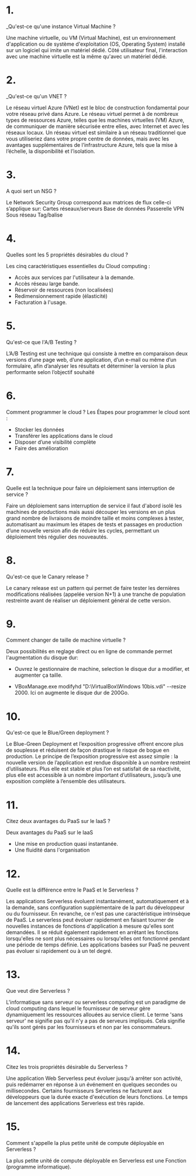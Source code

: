 # 1.
_Qu'est-ce qu'une instance Virtual Machine ?

Une machine virtuelle, ou VM (Virtual Machine), est un environnement d'application ou de système d'exploitation (OS, Operating System) installé sur un logiciel qui imite un matériel dédié. Côté utilisateur final, l'interaction avec une machine virtuelle est la même qu'avec un matériel dédié.
# 2.
_Qu'est-ce qu'un VNET ?

Le réseau virtuel Azure (VNet) est le bloc de construction fondamental pour votre réseau privé dans Azure. Le réseau virtuel permet à de nombreux types de ressources Azure, telles que les machines virtuelles (VM) Azure, de communiquer de manière sécurisée entre elles, avec Internet et avec les réseaux locaux. Un réseau virtuel est similaire à un réseau traditionnel que vous utiliseriez dans votre propre centre de données, mais avec les avantages supplémentaires de l’infrastructure Azure, tels que la mise à l’échelle, la disponibilité et l’isolation.

# 3.
A quoi sert un NSG ?

Le Network Security Group correspond aux matrices de flux celle-ci s’applique sur:
Cartes réseaux/serveurs Base de données Passerelle VPN Sous réseau Tag/balise

# 4.
Quelles sont les 5 propriétés désirables du cloud ?

Les cinq caractéristiques essentielles du Cloud computing :
- Accès aux services par l'utilisateur à la demande.
- Accès réseau large bande.
- Réservoir de ressources (non localisées)
- Redimensionnement rapide (élasticité)
- Facturation à l'usage.

# 5.
Qu'est-ce que l'A/B Testing ?

L’A/B Testing est une technique qui consiste à mettre en comparaison deux versions d’une page web, d’une application, d’un e-mail ou même d’un formulaire, afin d’analyser les résultats et déterminer la version la plus performante selon l’objectif souhaité
# 6.
Comment programmer le cloud ?
Les Étapes pour programmer le cloud sont :

- Stocker les données
- Transférer les applications dans le cloud
- Disposer d’une visibilité complète
- Faire des amélioration
# 7.
Quelle est la technique pour faire un déploiement sans interruption de service ?

Faire un déploiement sans interruption de service il faut d'abord isolé les machines de productions mais aussi découper 
les versions en un plus grand nombre de livraisons de moindre taille et moins complexes à tester,
automatisant au maximum les étapes de tests et passages en production d’une nouvelle version afin de réduire les cycles,
permettant un déploiement très régulier des nouveautés.

# 8.
Qu'est-ce que le Canary release ?

Le canary release est un pattern qui permet de faire tester les dernières modifications réalisées (appelée version N+1) à une tranche de population restreinte avant de réaliser un déploiement général de cette version.

# 9.
Comment changer de taille de machine virtuelle ?

Deux possibilités en reglage direct ou en ligne de commande  permet l'augmentation du disque dur:

- Ouvrez le gestionnaire de machine, selection le disque dur a modifier, et augmenter ça taille.

- VBoxManage.exe modifyhd "D:\VirtualBox\Windows 10bis.vdi" --resize 2000. 
  Ici on augmente le disque dur de 200Go.

# 10.
Qu'est-ce que le Blue/Green deployment ?

Le Blue-Green Deployment et l’exposition progressive offrent encore plus de souplesse et réduisent de façon drastique le risque de bogue en production.
Le principe de l’exposition progressive est assez simple : la nouvelle version de l’application est rendue disponible à un nombre restreint d’utilisateurs. Plus elle est stable et plus l’on est satisfait de sa réactivité, plus elle est accessible à un nombre important d’utilisateurs, jusqu’à une exposition complète à l’ensemble des utilisateurs.
# 11.
Citez deux avantages du PaaS sur le IaaS ?

Deux avantages du PaaS sur le IaaS
- Une mise en production quasi instantanée.
- Une fluidité dans l'organisation

# 12.
Quelle est la différence entre le PaaS et le Serverless ?

Les applications Serverless évoluent instantanément, automatiquement et à la demande, sans configuration supplémentaire de la part du développeur ou du fournisseur. En revanche, ce n'est pas une caractéristique intrinsèque de PaaS. Le serverless peut évoluer rapidement en faisant tourner de nouvelles instances de fonctions d'application à mesure qu'elles sont demandées. Il se réduit également rapidement en arrêtant les fonctions lorsqu'elles ne sont plus nécessaires ou lorsqu'elles ont fonctionné pendant une période de temps définie. Les applications basées sur PaaS ne peuvent pas évoluer si rapidement ou à un tel degré.

# 13.
Que veut dire Serverless ?

L'informatique sans serveur ou serverless computing est un paradigme de cloud computing dans lequel le fournisseur de serveur gère dynamiquement les ressources allouées au service client. Le terme 'sans serveur' ne signifie pas qu'il n'y a pas de serveurs impliqués. Cela signifie qu'ils sont gérés par les fournisseurs et non par les consommateurs.

# 14.
Citez les trois propriétés désirable du Serverless ?

Une application Web Serverless peut évoluer jusqu'à arrêter son activité, puis redémarrer en réponse à un événement en quelques secondes ou millisecondes. Certains fournisseurs Serverless ne facturent aux développeurs que la durée exacte d'exécution de leurs fonctions. Le temps de lancement des applications Serverless est très rapide.

# 15.
Comment s'appelle la plus petite unité de compute déployable en Serverless ?

La plus petite unité de compute déployable en Serverless est une Fonction (programme informatique).
